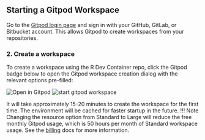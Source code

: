 
## Starting a Gitpod Workspace


Go to the [Gitpod login page](https://gitpod.io/login/) and sign in with your GitHub,
GitLab, or Bitbucket account. This allows Gitpod to create workspaces from your
repositories.

### 2. Create a workspace

To create a workspace using the R Dev Container repo,
click the Gitpod badge below to open the Gitpod workspace creation dialog with the
relevant options pre-filled:

![Open in Gitpod](https://img.shields.io/badge/Gitpod-Open%20in%20Gitpod-blue?logo=gitpod&style=for-the-badge)
![start gitpod workspace](../../assets/gitpod1.png)

It will take approximately 15-20 minutes to create the workspace for the
first time. The environment will be cached for faster startup in the future.
!!! Note
    Changing the resource option from Standard to Large will reduce the free
    monthly Gitpod usage, which is 50 hours per month of Standard workspace
    usage. See the [billing](https://www.gitpod.io/docs/configure/billing) docs
    for more information.
